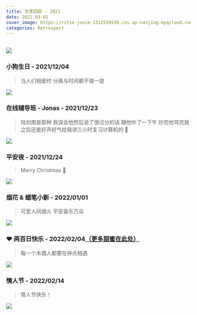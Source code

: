 ```yaml
---
title: 冬季回顾 - 2021
date: 2022-03-01
cover_image: https://ritie-jonie-1312559530.cos.ap-nanjing.myqcloud.com/posts/20220301-cover.jpg
categories: Retrospect
---
```


<br>
<div class="cover-img">
    <img src="https://ritie-jonie-1312559530.cos.ap-nanjing.myqcloud.com/posts/20220301-cover.jpg" ></img>
</div>

### 小狗生日 - 2021/12/04
<blockquote>
    <p>当人们相爱时 分离与时间都不值一提</p>
</blockquote>

![](https://ritie-jonie-1312559530.cos.ap-nanjing.myqcloud.com/posts/20220301-01.jpg)
<br>

### 在线辅导班 - Jonas - 2021/12/23
<blockquote>
    <p>陆剑南是那种 我误会他然后说了很过分的话  跟他吵了一下午 炒完他骂完我之后还能好声好气给我讲三小时复习计算机的 🥺</p>
</blockquote>

![](https://ritie-jonie-1312559530.cos.ap-nanjing.myqcloud.com/posts/20220301-02.jpg)
<br>

### 平安夜 - 2021/12/24
<blockquote>
    <p>Merry Christmas 🎄</p>
</blockquote>

![](https://ritie-jonie-1312559530.cos.ap-nanjing.myqcloud.com/posts/20220301-03.jpg)
<br>

### 烟花 & 蜡笔小新 - 2022/01/01
<blockquote>
    <p>可爱人间烟火 平安喜乐万朵</p>
</blockquote>

![](https://ritie-jonie-1312559530.cos.ap-nanjing.myqcloud.com/posts/20220301-04.jpg)
<br>

### ❤ 两百日快乐 - 2022/02/04[（更多甜蜜在此处）](https://ritie-jonie.xyz/2022/02/04/ceremony-200days/)
<blockquote>
    <p>每一个木偶人都要在钟点相遇</p>
</blockquote>

![](https://ritie-jonie-1312559530.cos.ap-nanjing.myqcloud.com/posts/20220301-05.jpg)
<br>

### 情人节 - 2022/02/14
<blockquote>
    <p>情人节快乐！</p>
</blockquote>

![](https://ritie-jonie-1312559530.cos.ap-nanjing.myqcloud.com/posts/20220301-06.jpg)
<br>